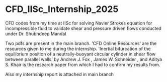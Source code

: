 # CFD_IISc_Internship_2025
CFD codes from my time at IISc for solving Navier Strokes equation for incompressible fluid to validate shear and pressure driven flows conducted under Dr. Shubhdeep Mandal

Two pdfs are present in the main branch. 
'CFD Online Resources' are the resources given to me during the internship.
'Inertial bifurcation of the equilibrium position of a neutrally-buoyant circular cylinder in shear flow between parallel walls' by  Andrew J. Fox , James W. Schneider
 , and Aditya S. Khair is the research paper from which I had to confirm my results from.

 Also my internship report is attached in main branch 
